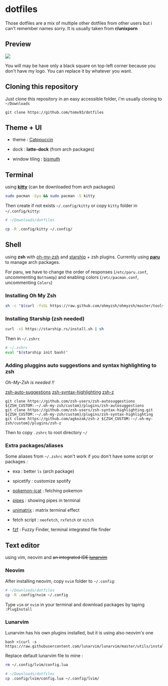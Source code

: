 # dotfiles

Those dotfiles are a mix of multiple other dotfiles from other users but i can't remember names sorry. It is usually taken from **r/unixporn**

## Preview

<img src="https://user-images.githubusercontent.com/66173239/163460947-de96fd9f-2a3d-4482-851f-3ea295840432.png" align="center"/>

You will may be have only a black square on top-left corner because you don't have my logo. You can replace it by whatever you want.

## Cloning this repository

Just clone this repository in an easy accessible folder, i'm usually cloning to `~/Downloads` 

```shell
git clone https://github.com/tomx93/dotfiles
```

## Theme + UI

- theme : <a href="https://github.com/catppuccin/catppuccin">Catppuccin</a>

- dock : **latte-dock** (from arch packages)

- window tiling : [bismuth](https://github.com/Bismuth-Forge/bismuth)

## Terminal

using [**kitty**](https://sw.kovidgoyal.net/kitty/binary/) (can be downloaded from arch packages)

```bash
sudo pacman -Syu && sudo pacman -S kitty
```

Then create if not exists `~/.config/kitty` or copy  `kitty` folder in `~/.config/kitty`:

```bash
# ~/Downloads/dotfiles

cp -R .config/kitty ~/.config/
```

## Shell

using **zsh** with <a href="https://ohmyz.sh/#Install">oh-my-zsh</a> and <a href="https://starship.rs">starship</a> + zsh plugins. Currently using [**paru**](https://github.com/Morganamilo/paru) to manage arch packages.

For paru, we have to change the order of responses (`/etc/paru.conf`, uncommenting `BottomUp`) and enabling colors (`/etc/pacman.conf`, uncommenting `Colors`)

### Installing Oh My Zsh

```bash
sh -c "$(curl -fsSL https://raw.github.com/ohmyzsh/ohmyzsh/master/tools/install.sh)"
```

### Installing Starship (zsh needed)

```bash
curl -sS https://starship.rs/install.sh | sh
```

Then in `~/.zshrc`

```bash
# ~/.zshrc
eval "$(starship init bash)"
```

### Adding pluggins auto suggestions and syntax highlighting to zsh

*Oh-My-Zsh is needed !!*

<a href="https://github.com/zsh-users/zsh-auto-suggestions">zsh-auto-suggestions</a>
<a href="https://github.com/zsh-users/zsh-syntax-highlighting">zsh-syntax-highlighting</a>
<a href="https://github.com/agkozak/zsh-z">zsh-z</a>

```shell
git clone https://github.com/zsh-users/zsh-autosuggestions ${ZSH_CUSTOM:-~/.oh-my-zsh/custom}/plugins/zsh-autosuggestions
git clone https://github.com/zsh-users/zsh-syntax-highlighting.git ${ZSH_CUSTOM:-~/.oh-my-zsh/custom}/plugins/zsh-syntax-highlighting
git clone https://github.com/agkozak/zsh-z ${ZSH_CUSTOM:-~/.oh-my-zsh/custom}/plugins/zsh-z
```

Then to copy `.zshrc` to root directory `~/`

### Extra packages/aliases

Some aliases from `~/.zshrc` won't work if you don't have some script or packages :

- exa : better `ls` (arch package)

- spicetify : customize spotify

- [pokemon-icat](https://github.com/ph04/pokemon-icat) : fetching pokemon

- [pipes](https://github.com/pipeseroni/pipes.sh) : showing pipes in terminal

- [unimatrix](https://github.com/will8211/unimatrix) : matrix terminal effect

- fetch script : `neofetch`, `rxfetch` or `nitch`

- [fzf](https://github.com/junegunn/fzf#installation) : Fuzzy Finder, terminal integrated file finder

## Text editor

using vim, neovim and ~~an integrated IDE [lunarvim](https://github.com/LunarVim/LunarVim)~~

### Neovim

After installing neovim, copy `nvim` folder to `~/.config`:

```bash
# ~/Downloads/dotfiles
cp -R .config/nvim ~/.config
```

Type `vim` or `nvim` in your terminal and download packages by taping `:PlugInstall`

### Lunarvim

Lunarvim has his own plugins installed, but it is using also neovim's one

```shell
bash <(curl -s https://raw.githubusercontent.com/lunarvim/lunarvim/master/utils/installer/install.sh)
```

Replace default lunarvim file to mine :

```bash
rm ~/.config/lvim/config.lua

# ~/Downloads/dotfiles
cp .config/lvim/config.lua ~/.config/lvim/
```
